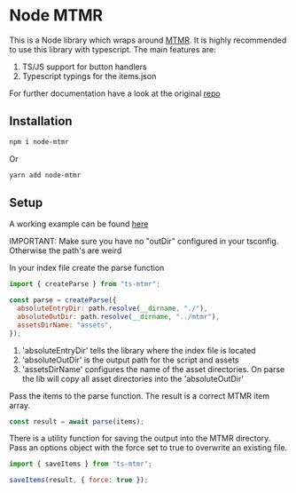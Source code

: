 # Node MTMR

This is a Node library which wraps around [MTMR](https://github.com/Toxblh/MTMR). It is highly recommended to use this library with typescript. The main features are:

1. TS/JS support for button handlers
2. Typescript typings for the items.json

For further documentation have a look at the original [repo](https://github.com/Toxblh/MTMR)

## Installation

```bash
npm i node-mtmr
```

Or

```bash
yarn add node-mtmr
```

## Setup

A working example can be found [here](./example)

IMPORTANT: Make sure you have no "outDir" configured in your tsconfig. Otherwise the path's are weird

In your index file create the parse function

```js
import { createParse } from "ts-mtmr";

const parse = createParse({
  absoluteEntryDir: path.resolve(__dirname, "./"),
  absoluteOutDir: path.resolve(__dirname, "../mtmr"),
  assetsDirName: "assets",
});
```

1. 'absoluteEntryDir' tells the library where the index file is located
2. 'absoluteOutDir' is the output path for the script and assets
3. 'assetsDirName' configures the name of the asset directories. On parse the lib will copy all asset directories into the 'absoluteOutDir'

Pass the items to the parse function. The result is a correct MTMR item array.

```js
const result = await parse(items);
```

There is a utility function for saving the output into the MTMR directory. Pass an options object with the force set to true to overwrite an existing file.

```js
import { saveItems } from "ts-mtmr";

saveItems(result, { force: true });
```
